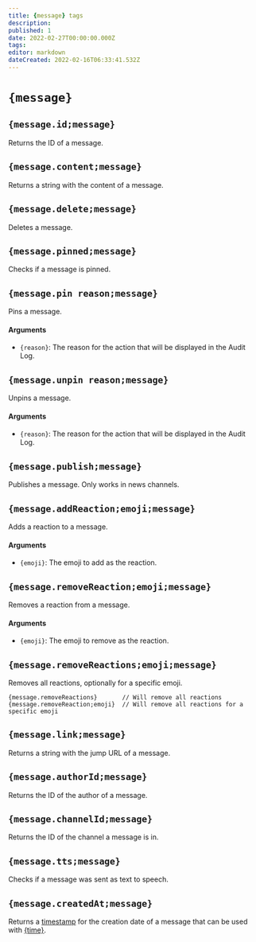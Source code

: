 ```yaml
---
title: {message} tags
description: 
published: 1
date: 2022-02-27T00:00:00.000Z
tags: 
editor: markdown
dateCreated: 2022-02-16T06:33:41.532Z
---
```


# `{message}`

## `{message.id;message}`

Returns the ID of a message.

## `{message.content;message}`

Returns a string with the content of a message.

## `{message.delete;message}`

Deletes a message.

## `{message.pinned;message}`

Checks if a message is pinned.

## `{message.pin reason;message}`

Pins a message.

#### Arguments
- `{reason}`: The reason for the action that will be displayed in the Audit Log.

## `{message.unpin reason;message}`

Unpins a message.

#### Arguments
- `{reason}`: The reason for the action that will be displayed in the Audit Log.

## `{message.publish;message}`

Publishes a message. Only works in news channels.

## `{message.addReaction;emoji;message}`

Adds a reaction to a message.

#### Arguments
- `{emoji}`: The emoji to add as the reaction.

## `{message.removeReaction;emoji;message}`

Removes a reaction from a message.

#### Arguments
- `{emoji}`: The emoji to remove as the reaction.

## `{message.removeReactions;emoji;message}`

Removes all reactions, optionally for a specific emoji.

```
{message.removeReactions}       // Will remove all reactions
{message.removeReaction;emoji}  // Will remove all reactions for a specific emoji
```

## `{message.link;message}`

Returns a string with the jump URL of a message.

## `{message.authorId;message}`

Returns the ID of the author of a message.

## `{message.channelId;message}`

Returns the ID of the channel a message is in.

## `{message.tts;message}`

Checks if a message was sent as text to speech.

## `{message.createdAt;message}`

Returns a [timestamp](https://developer.mozilla.org/en-US/docs/Web/JavaScript/Reference/Global_Objects/Date#description) for the creation date of a message that can be used with [{time}](https://documentation.atlas.bot/en/scripts/tags/global#time-formattime).
